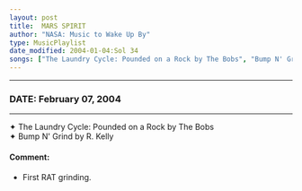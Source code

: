 ```yaml
---
layout: post
title:  MARS SPIRIT
author: "NASA: Music to Wake Up By"
type: MusicPlaylist
date_modified: 2004-01-04:Sol 34
songs: ["The Laundry Cycle: Pounded on a Rock by The Bobs", "Bump N' Grind by R. Kelly"]
---
```


----
### DATE: February 07, 2004
----
✦ The Laundry Cycle: Pounded on a Rock by The Bobs  &nbsp;<br />
✦ Bump N' Grind by R. Kelly

#### Comment:
* First RAT grinding.




<br/>
<center>
	<a target="_blank"
	   href="https://twitter.com/intent/tweet?hashtags=Space,NASA,Playlist,NASAWakeupCalls,SpaceProgram&text={{ page.author}}, '{{ page.songs.first }}' {{ page.title }}, {{ page.date | date: '%B %d, %Y' }}. {{ site.url }}{{ page.url }}&via=nasawakeupcalls"><i class="fab fa-twitter" alt="Tweet this page" style="font-size: 1.3em;"></i></a>
	&nbsp; 	<i class="fas fa-user-astronaut" style="font-size: 1.5em;"></i> &nbsp;
    <a id="custom_amazon_link"
       type="amzn" search="#"
       category="popular music">
    <i class="fab fa-amazon" style="font-size: 1.3em;"></i></a>
</center>

<!-- Randomly resolve an individual entry from a song array -->
<script src="/assets/javascript/seedrandom.min.js"></script>
<script>
  var wake_me_up = ["The Laundry Cycle: Pounded on a Rock by The Bobs", "Bump N' Grind by R. Kelly"];
  var prng = new Math.seedrandom();
  function randomSong() {
    song = wake_me_up[Math.floor(Math.random() * wake_me_up.length)];
    var amazon_link = document.getElementById("custom_amazon_link");
    amazon_link.setAttribute("search", song);
  }
  window.onload = randomSong();
</script>
